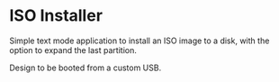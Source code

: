 # ISO Installer

Simple text mode application to install an ISO image to a disk, with the option to expand the last partition.

Design to be booted from a custom USB.